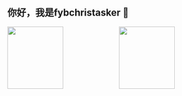 ## 你好，我是fybchristasker 👋

<img align="" width="50%" height="140px" src="https://github-readme-stats.vercel.app/api?username=fybchristasker&hide_title=true&hide_border=true&show_icons=true&include_all_commits=true&line_height=23&locale=cn&theme=radical" /><img align=""  width="50%" height="140px" src="https://github-readme-stats.vercel.app/api/top-langs/?username=fybchristasker&hide_title=true&hide_border=true&layout=compact&theme=radical" />
